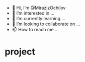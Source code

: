 - 👋 Hi, I’m @MirazizOchilov
- 👀 I’m interested in ...
- 🌱 I’m currently learning ...
- 💞️ I’m looking to collaborate on ...
- 📫 How to reach me ...

<!---
MirazizOchilov/MirazizOchilov is a ✨ special ✨ repository because its `README.md` (this file) appears on your GitHub profile.
You can click the Preview link to take a look at your changes.
--->
# project
